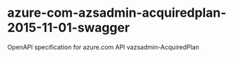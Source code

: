 # azure-com-azsadmin-acquiredplan-2015-11-01-swagger
OpenAPI specification for azure.com API vazsadmin-AcquiredPlan
